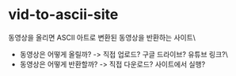 # vid-to-ascii-site
동영상을 올리면 ASCII 아트로 변환된 동영상을 반환하는 사이트\
- 동영상은 어떻게 올릴까? -> 직접 업로드? 구글 드라이브? 유튜브 링크?\
- 동영상은 어떻게 반환할까? -> 직접 다운로드? 사이트에서 실행?
